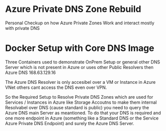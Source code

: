 # Azure Private DNS Zone Rebuild
Personal Checkup on how Azure Private Zones Work and interact mostly with private DNS

# Docker Setup with Core DNS Image
Three Containers used to demonstrate OnPrem Setup or general other DNS Server which is not present in Azure or uses other Public Resolvers then Azure DNS 168.63.129.16

The Azure DNS Resolver is only accesibel over a VM or Instance in Azure VNet others cant access the DNS even over VPN.

So the Required Setup to Resolve Private DNS Zones which are used for Services / Instances in Azure like Storage Accoutns to make them internal Resolvabel over DNS (cause standard is public) you need to query the Azure DNS main Server as meantioned. To do that your DNS is required and one more endpoint in Azure (something like a Standard DNS or the Service Azure Private DNS Endpoint) and surely the Azure DNS Server.
